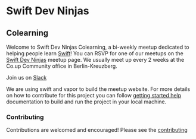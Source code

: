 # Swift Dev Ninjas

## Colearning

Welcome to Swift Dev Ninjas Colearning, a bi-weekly meetup dedicated to helping people learn [Swift]! You can RSVP for one of our meetups on the [Swift Dev Ninjas] meetup page. We usually meet up every 2 weeks at the Co.up Community office in Berlin-Kreuzberg.

Join us on [Slack]

We are using swift and vapor to build the meetup website. For more details on how to contribute for this project you can follow [getting started help] documentation to build and run the project in your local machine.

### Contributing

Contributions are welcomed and encouraged!
Please see the [contributing]


[Swift]: http://swift.org
[Swift Dev Ninjas]: https://www.meetup.com/Swift-Dev-Ninjas
[Slack]: https://join.slack.com/t/swiftdevninjas/shared_invite/enQtNDEzNTQyNjQ3ODQ0LTJmY2E5MDRiNzA4OTE3YjBhOWE2YThhMTJhNDUxZmVjYTU2OWZjNzlmNzk0NDY1YzY0YTU1OGMzODBiYTMwYmI
[getting started help]: (getting-started-help.md)
[contributing]: (CONTRIBUTING.md)